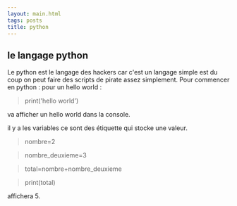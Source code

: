 ```yaml
---
layout: main.html
tags: posts
title: python
---
```

## le langage python
Le python est le langage des hackers car c'est un langage simple est du coup on peut faire des scripts de pirate assez simplement.
Pour commencer en python :
pour un hello world :

  > print('hello world')
  
va afficher un hello world dans la console.

il y a les variables ce sont des étiquette qui stocke une valeur.

 > nombre=2
 
 > nombre_deuxieme=3
 
 > total=nombre+nombre_deuxieme
 
 > print(total)
  
affichera 5.

